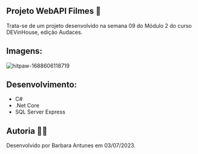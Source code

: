 ## Projeto WebAPI Filmes 🍿

Trata-se de um projeto desenvolvido na semana 09 do Módulo 2 do curso DEVinHouse, edição Audaces.

## Imagens:

![hitpaw-1688606118719](https://github.com/BarbaraCAntunes/WebAPI_Filmes/assets/119433142/69d5a5eb-674d-47a8-96b0-456fff62d604)


## Desenvolvimento:

* C#
* .Net Core
* SQL Server Express

## Autoria 👩‍💻

Desenvolvido por Barbara Antunes em 03/07/2023.

